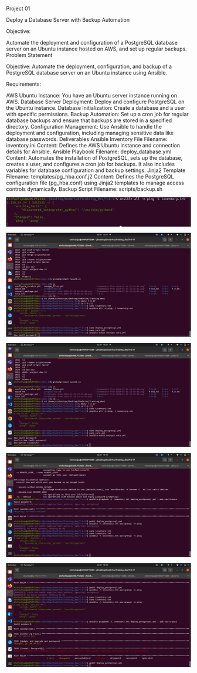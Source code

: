 Project 01

Deploy a Database Server with Backup Automation


Objective: 

Automate the deployment and configuration of a PostgreSQL database server on an Ubuntu instance hosted on AWS, and set up regular backups.
Problem Statement


Objective: Automate the deployment, configuration, and backup of a PostgreSQL database server on an Ubuntu instance using Ansible.

Requirements:


AWS Ubuntu Instance: You have an Ubuntu server instance running on AWS.
Database Server Deployment: Deploy and configure PostgreSQL on the Ubuntu instance.
Database Initialization: Create a database and a user with specific permissions.
Backup Automation: Set up a cron job for regular database backups and ensure that backups are stored in a specified directory.
Configuration Management: Use Ansible to handle the deployment and configuration, including managing sensitive data like database passwords.
Deliverables
Ansible Inventory File
Filename: inventory.ini
Content: Defines the AWS Ubuntu instance and connection details for Ansible.
Ansible Playbook
Filename: deploy_database.yml
Content: Automates the installation of PostgreSQL, sets up the database, creates a user, and configures a cron job for backups. It also includes variables for database configuration and backup settings.
Jinja2 Template
Filename: templates/pg_hba.conf.j2
Content: Defines the PostgreSQL configuration file (pg_hba.conf) using Jinja2 templates to manage access controls dynamically.
Backup Script
Filename: scripts/backup.sh

![alt text](<Screenshot from 2024-07-31 15-46-32.png>)


![alt text](<Screenshot from 2024-07-31 15-57-46.png>)

![alt text](<Screenshot from 2024-07-31 15-57-53.png>)

![alt text](<Screenshot from 2024-07-31 16-14-05.png>)

![alt text](<Screenshot from 2024-07-31 16-23-32.png>)

